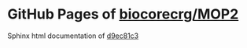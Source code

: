 GitHub Pages of [biocorecrg/MOP2](https://github.com/biocorecrg/MOP2.git)
===
Sphinx html documentation of [d9ec81c3](https://github.com/biocorecrg/MOP2/tree/d9ec81c3af24969414dda433404aea3263587d14)
